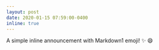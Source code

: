 ```yaml
---
layout: post
date: 2020-01-15 07:59:00-0400
inline: true
---
```


A simple inline announcement with Markdown1 emoji! :sparkles: :smile:
